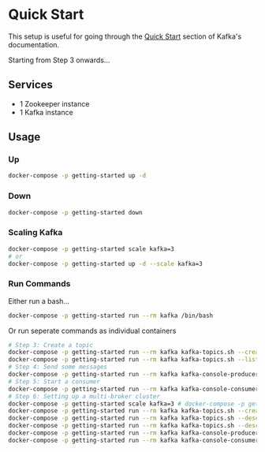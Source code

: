 # Quick Start

This setup is useful for going through the [Quick Start](https://kafka.apache.org/documentation/#quickstart) section of Kafka's documentation.

Starting from Step 3 onwards…

## Services

- 1 Zookeeper instance
- 1 Kafka instance

## Usage

### Up

```sh
docker-compose -p getting-started up -d
```

### Down

```sh
docker-compose -p getting-started down
```

### Scaling Kafka

```sh
docker-compose -p getting-started scale kafka=3
# or
docker-compose -p getting-started up -d --scale kafka=3
```

### Run Commands

Either run a bash…

```sh
docker-compose -p getting-started run --rm kafka /bin/bash
```

Or run seperate commands as individual containers

```sh
# Step 3: Create a topic
docker-compose -p getting-started run --rm kafka kafka-topics.sh --create --zookeeper zookeeper:2181 --replication-factor 1 --partitions 1 --topic test
docker-compose -p getting-started run --rm kafka kafka-topics.sh --list --zookeeper zookeeper:2181
# Step 4: Send some messages
docker-compose -p getting-started run --rm kafka kafka-console-producer.sh --broker-list kafka:9092 --topic test
# Step 5: Start a consumer
docker-compose -p getting-started run --rm kafka kafka-console-consumer.sh --bootstrap-server kafka:9092 --topic test --from-beginning
# Step 6: Setting up a multi-broker cluster
docker-compose -p getting-started scale kafka=3 # docker-compose -p getting-started up -d --scale kafka=3
docker-compose -p getting-started run --rm kafka kafka-topics.sh --create --zookeeper zookeeper:2181 --replication-factor 3 --partitions 1 --topic my-replicated-topic
docker-compose -p getting-started run --rm kafka kafka-topics.sh --describe --zookeeper zookeeper:2181 --topic my-replicated-topic
docker-compose -p getting-started run --rm kafka kafka-topics.sh --describe --zookeeper zookeeper:2181 --topic test
docker-compose -p getting-started run --rm kafka kafka-console-producer.sh --broker-list kafka:9092 --topic my-replicated-topic
docker-compose -p getting-started run --rm kafka kafka-console-consumer.sh --bootstrap-server kafka:9092 --from-beginning --topic my-replicated-topic
```
